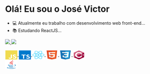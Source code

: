 # Olá! Eu sou o José Victor

- 💻 Atualmente eu trabalho com desenvolvimento web front-end...
- 📚 Estudando ReactJS...

<div>
  <a href="https://github.com/Ze-Victor">
  <img height="180em" src="https://github-readme-stats.vercel.app/api?username=Ze-Victor&show_icons=true&theme=dracula&include_all_commits=true&count_private=true"/>
  <img height="180em" src="https://github-readme-stats.vercel.app/api/top-langs/?username=Ze-Victor&layout=compact&langs_count=7&theme=dracula"/>
</div>
  
<div style="display: inline_block"><br>
  <img align="center" alt="Zé-Js" height="30" width="40" src="https://raw.githubusercontent.com/devicons/devicon/master/icons/javascript/javascript-plain.svg">
  <img align="center" alt="Zé-Ts" height="30" width="40" src="https://raw.githubusercontent.com/devicons/devicon/master/icons/typescript/typescript-plain.svg">
  <img align="center" alt="Zé-React" height="30" width="40" src="https://raw.githubusercontent.com/devicons/devicon/master/icons/react/react-original.svg">
  <img align="center" alt="Zé-HTML" height="30" width="40" src="https://raw.githubusercontent.com/devicons/devicon/master/icons/html5/html5-original.svg">
  <img align="center" alt="Zé-CSS" height="30" width="40" src="https://raw.githubusercontent.com/devicons/devicon/master/icons/css3/css3-original.svg">
  <img align="center" alt="Zé-Cpluplus" height="30" width="40" src="https://raw.githubusercontent.com/devicons/devicon/master/icons/cplusplus/cplusplus-original.svg"></div>
  <img align="center" alt="Zé-Java" height="30" width="40" src="https://raw.githubusercontent.com/devicons/devicon/master/icons/java/java-original.svg"></div>


